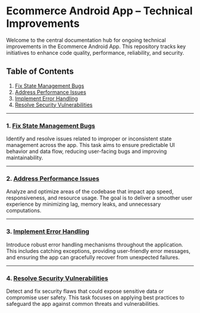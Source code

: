 # Ecommerce Android App – Technical Improvements

Welcome to the central documentation hub for ongoing technical improvements in the Ecommerce Android App. This repository tracks key initiatives to enhance code quality, performance, reliability, and security.

## Table of Contents

1. [Fix State Management Bugs](Fix_State_Management_Bugs.md)
2. [Address Performance Issues](Address_Performance_Issues.md)
3. [Implement Error Handling](Implement_Error_Handling.md)
4. [Resolve Security Vulnerabilities](Resolve_Security_Vulnerabilities.md)

---

### 1. [Fix State Management Bugs](fix-state-management-bugs.md)

Identify and resolve issues related to improper or inconsistent state management across the app. This task aims to ensure predictable UI behavior and data flow, reducing user-facing bugs and improving maintainability.

---

### 2. [Address Performance Issues](address-performance-issues.md)

Analyze and optimize areas of the codebase that impact app speed, responsiveness, and resource usage. The goal is to deliver a smoother user experience by minimizing lag, memory leaks, and unnecessary computations.

---

### 3. [Implement Error Handling](implement-error-handling.md)

Introduce robust error handling mechanisms throughout the application. This includes catching exceptions, providing user-friendly error messages, and ensuring the app can gracefully recover from unexpected failures.

---

### 4. [Resolve Security Vulnerabilities](resolve-security-vulnerabilities.md)

Detect and fix security flaws that could expose sensitive data or compromise user safety. This task focuses on applying best practices to safeguard the app against common threats and vulnerabilities.